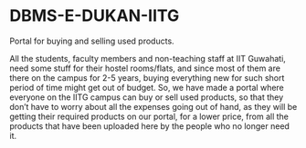 # DBMS-E-DUKAN-IITG

Portal for buying and selling used products.

All the students, faculty members and non-teaching staff at IIT Guwahati, need some stuff for their 
hostel rooms/flats, and since most of them are there on the campus for 2-5 years, buying 
everything new for such short period of time might get out of budget. So, we have made 
a portal where everyone on the IITG campus can buy or sell used products, so that 
they don’t have to worry about all the expenses going out of hand, as they will be getting 
their required products on our portal, for a lower price, from all the products that have been 
uploaded here by the people who no longer need it.
